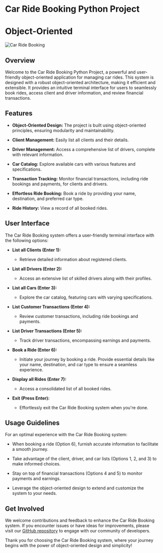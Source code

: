 # Car Ride Booking Python Project 
# Object-Oriented

![Car Ride Booking](https://www.quytech.com/assets/images/inner-images/taxi-booking-app-development.png)

## Overview

Welcome to the Car Ride Booking Python Project, a powerful and user-friendly object-oriented application for managing car rides. This system is designed with a robust object-oriented architecture, making it efficient and extensible. It provides an intuitive terminal interface for users to seamlessly book rides, access client and driver information, and review financial transactions.

## Features

- **Object-Oriented Design:** The project is built using object-oriented principles, ensuring modularity and maintainability.

- **Client Management:** Easily list all clients and their details.

- **Driver Management:** Access a comprehensive list of drivers, complete with relevant information.

- **Car Catalog:** Explore available cars with various features and specifications.

- **Transaction Tracking:** Monitor financial transactions, including ride bookings and payments, for clients and drivers.

- **Effortless Ride Booking:** Book a ride by providing your name, destination, and preferred car type.

- **Ride History:** View a record of all booked rides.

## User Interface

The Car Ride Booking system offers a user-friendly terminal interface with the following options:

- **List all Clients (Enter 1):**
  - Retrieve detailed information about registered clients.

- **List all Drivers (Enter 2):**
  - Access an extensive list of skilled drivers along with their profiles.

- **List all Cars (Enter 3):**
  - Explore the car catalog, featuring cars with varying specifications.

- **List Customer Transactions (Enter 4):**
  - Review customer transactions, including ride bookings and payments.

- **List Driver Transactions (Enter 5):**
  - Track driver transactions, encompassing earnings and payments.

- **Book a Ride (Enter 6):**
  - Initiate your journey by booking a ride. Provide essential details like your name, destination, and car type to ensure a seamless experience.

- **Display all Rides (Enter 7):**
  - Access a consolidated list of all booked rides.

- **Exit (Press Enter):**
  - Effortlessly exit the Car Ride Booking system when you're done.

## Usage Guidelines

For an optimal experience with the Car Ride Booking system:

- When booking a ride (Option 6), furnish accurate information to facilitate a smooth journey.

- Take advantage of the client, driver, and car lists (Options 1, 2, and 3) to make informed choices.

- Stay on top of financial transactions (Options 4 and 5) to monitor payments and earnings.

- Leverage the object-oriented design to extend and customize the system to your needs.

## Get Involved

We welcome contributions and feedback to enhance the Car Ride Booking system. If you encounter issues or have ideas for improvements, please visit our [GitHub repository](https://github.com/Mostafa10770/CarBooking-program) to engage with our community of developers.

Thank you for choosing the Car Ride Booking system, where your journey begins with the power of object-oriented design and simplicity!
